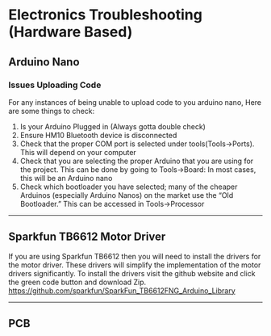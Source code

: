 # Electronics Troubleshooting (Hardware Based)

## Arduino Nano

### Issues Uploading Code

For any instances of being unable to upload code to you arduino nano, Here are some things to check:

1. Is your Arduino Plugged in (Always gotta double check)
2. Ensure HM10 Bluetooth device is disconnected
3. Check that the proper COM port is selected under tools(Tools->Ports). This will depend on your computer
4. Check that you are selecting the proper Arduino that you are using for the project. This can be done by going to Tools->Board: In most cases, this will be an Arduino nano
5. Check which bootloader you have selected; many of the cheaper Arduinos (especially Arduino Nanos) on the market use the “Old Bootloader.” This can be accessed in Tools->Processor

---

## Sparkfun TB6612 Motor Driver 

If you are using Sparkfun TB6612 then you will need to install the drivers for the motor driver. These drivers will simplify the implementation of the motor drivers significantly. To install the drivers visit the github website and click the green code button and download Zip.
https://github.com/sparkfun/SparkFun_TB6612FNG_Arduino_Library



---

## PCB
